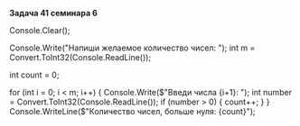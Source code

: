 **Задача 41 семинара 6**

Console.Clear();

Console.Write("Напиши желаемое количество чисел: ");
int m = Convert.ToInt32(Console.ReadLine());
        
int count = 0; 

for (int i = 0; i < m; i++)
{
    Console.Write($"Введи числа {i+1}: ");
    int number = Convert.ToInt32(Console.ReadLine());
if (number > 0)
    {
    count++; 
    }
}
Console.WriteLine($"Количество чисел, больше нуля: {count}");


